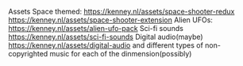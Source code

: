 


Assets
Space themed: https://kenney.nl/assets/space-shooter-redux
https://kenney.nl/assets/space-shooter-extension
Alien UFOs: https://kenney.nl/assets/alien-ufo-pack
Sci-fi sounds https://kenney.nl/assets/sci-fi-sounds
Digital audio(maybe) https://kenney.nl/assets/digital-audio
and different types of non-copyrighted music for each of the dinmension(possibly)
